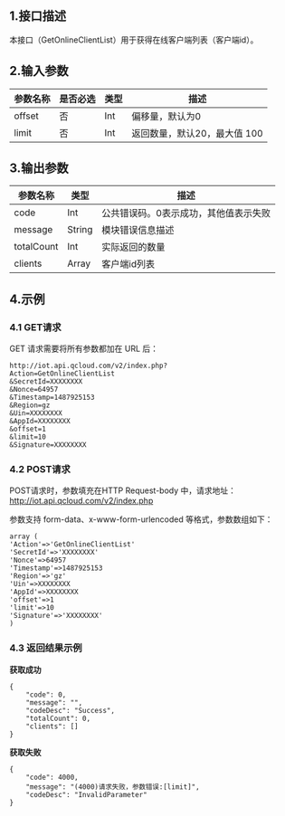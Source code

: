 

## 1.接口描述
本接口（GetOnlineClientList）用于获得在线客户端列表（客户端id）。

## 2.输入参数
参数名称 | 是否必选 | 类型 | 描述
---|---|---|---
offset | 否 | Int | 偏移量，默认为0
limit | 否 | Int | 返回数量，默认20，最大值 100

## 3.输出参数
参数名称 | 类型 | 描述
---|---|---
code | Int| 公共错误码。0表示成功，其他值表示失败
message | String | 模块错误信息描述 
totalCount | Int | 实际返回的数量
clients | Array | 客户端id列表

## 4.示例
### 4.1  GET请求
GET 请求需要将所有参数都加在 URL 后：
```
http://iot.api.qcloud.com/v2/index.php?
Action=GetOnlineClientList
&SecretId=XXXXXXXX
&Nonce=64957
&Timestamp=1487925153
&Region=gz
&Uin=XXXXXXXX
&AppId=XXXXXXXX
&offset=1
&limit=10
&Signature=XXXXXXXX
```

### 4.2 POST请求
POST请求时，参数填充在HTTP Request-body 中，请求地址：http://iot.api.qcloud.com/v2/index.php

参数支持 form-data、x-www-form-urlencoded 等格式，参数数组如下：
```
array (
'Action'=>'GetOnlineClientList'
'SecretId'=>'XXXXXXXX'
'Nonce'=>64957
'Timestamp'=>1487925153
'Region'=>'gz'
'Uin'=>XXXXXXXX
'AppId'=>XXXXXXXX
'offset'=>1
'limit'=>10
'Signature'=>'XXXXXXXX'
)
```

### 4.3 返回结果示例
**获取成功**
```
{
    "code": 0,
    "message": "",
    "codeDesc": "Success",
    "totalCount": 0,
    "clients": []
}
```
**获取失败**
```
{
    "code": 4000,
    "message": "(4000)请求失败，参数错误:[limit]",
    "codeDesc": "InvalidParameter"
}
```